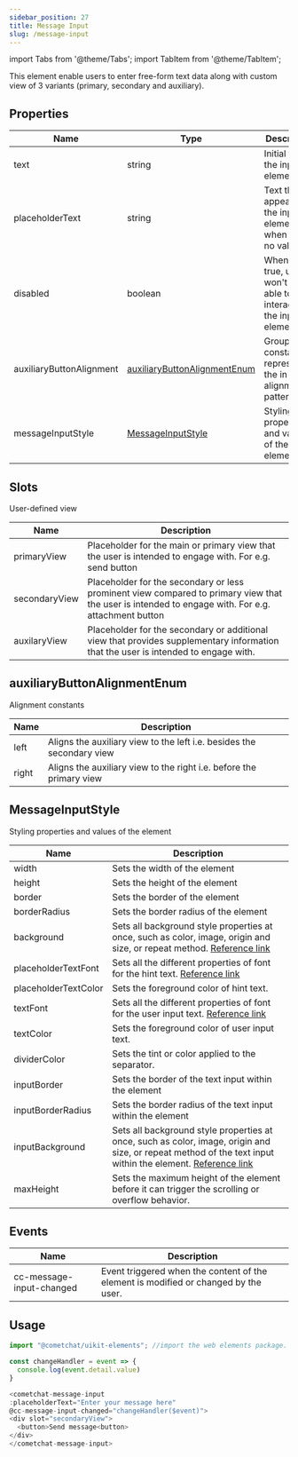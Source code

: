 ```yaml
---
sidebar_position: 27
title: Message Input
slug: /message-input
---
```


import Tabs from '@theme/Tabs';
import TabItem from '@theme/TabItem';

This element enable users to enter free-form text data along with  custom view of 3 variants (primary, secondary and auxiliary).

## Properties

| Name | Type | Description | 
| ---- | ---- | ---- | 
| text | string | Initial text of the input element | 
| placeholderText | string | Text that appears in the input element when it has no value set | 
| disabled | boolean | When set to true, user won't be able to interact with the input element | 
| auxiliaryButtonAlignment | [auxiliaryButtonAlignmentEnum](./message-input#auxiliarybuttonalignmentenum) | Group of constants representing the in-built alignment pattern | 
| messageInputStyle | [MessageInputStyle](./message-input#messageinputstyle) | Styling properties and values of the element | 


## Slots

User-defined view 

| Name | Description | 
| ---- | ---- | 
| primaryView | Placeholder for the main or primary view that the user is intended to engage with. For e.g. send button | 
| secondaryView | Placeholder for the secondary or less prominent view compared to primary view that the user is intended to engage with. For e.g. attachment button | 
| auxilaryView | Placeholder for the secondary or additional view that provides supplementary information that the user is intended to engage with. | 


## auxiliaryButtonAlignmentEnum

Alignment constants

| Name | Description | 
| ---- | ---- | 
| left | Aligns the auxiliary view to the left i.e. besides the secondary view | 
| right | Aligns the auxiliary view to the right i.e. before the primary view | 


## MessageInputStyle

Styling properties and values of the element

| Name | Description | 
| ---- | ---- | 
| width | Sets the width of the element | 
| height | Sets the height of the element | 
| border | Sets the border of the element | 
| borderRadius | Sets the border radius of the element | 
| background | Sets all background style properties at once, such as color, image, origin and size, or repeat method. [Reference link](https://developer.mozilla.org/en-US/docs/Web/CSS/background) | 
| placeholderTextFont | Sets all the different properties of font for the hint text. [Reference link](https://developer.mozilla.org/en-US/docs/Web/CSS/font) | 
| placeholderTextColor | Sets the foreground color of hint text. | 
| textFont | Sets all the different properties of font for the user input text. [Reference link](https://developer.mozilla.org/en-US/docs/Web/CSS/font) | 
| textColor | Sets the foreground color of user input text. | 
| dividerColor | Sets the tint or color applied to the separator. | 
| inputBorder | Sets the border of the text input within the element | 
| inputBorderRadius | Sets the border radius of the text input within the element | 
| inputBackground | Sets all background style properties at once, such as color, image, origin and size, or repeat method of the text input within the element. [Reference link](https://developer.mozilla.org/en-US/docs/Web/CSS/background) | 
| maxHeight | Sets the maximum height of the element before it can trigger the scrolling or overflow behavior. | 


## Events

| Name | Description | 
| ---- | ---- | 
| cc-message-input-changed | Event triggered when the content of the element is modified or changed by the user. | 


## Usage

<Tabs>
<TabItem value="js" label="Javascript">

```javascript
import "@cometchat/uikit-elements"; //import the web elements package.

const changeHandler = event => {
  console.log(event.detail.value)
}

<cometchat-message-input 
:placeholderText="Enter your message here"
@cc-message-input-changed="changeHandler($event)">
<div slot="secondaryView">
  <button>Send message<button>
</div>
</cometchat-message-input>
```

</TabItem>
</Tabs>